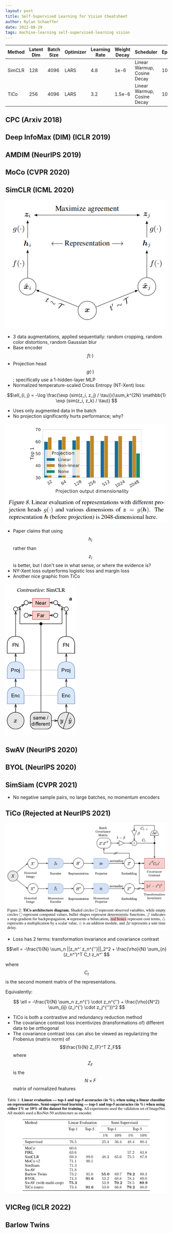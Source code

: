 ```yaml
---
layout: post
title: Self-Supervised Learning for Vision Cheatsheet
author: Rylan Schaeffer
date: 2022-08-29
tags: machine-learning self-supervised-learning vision
---
```


| Method | Latent Dim | Batch Size    | Optimizer | Learning Rate | Weight Decay | Scheduler                   | Epochs | 
|--------|------------|---------------|-----------|---------------|--------------|-----------------------------|--------|
| SimCLR | 128        | 4096        | LARS      | 4.8           | 1e-6         | Linear Warmup, Cosine Decay | 100    |
| TiCo   | 256        | 4096        | LARS      | 3.2           | 1.5e-6       | Linear Warmup, Cosine Decay | 1000   |


## CPC (Arxiv 2018)

## Deep InfoMax (DIM) (ICLR 2019)



## AMDIM (NeurIPS 2019)

## MoCo (CVPR 2020)

## SimCLR (ICML 2020)

![](2022-08-29-SSL-Vision/simclr.png)

- 3 data augmentations, applied sequentially: random cropping, random color distortions, random Gaussian blur
- Base encoder $$f(\cdot)$$
- Projection head $$g(\cdot)$$; specifically use a 1-hidden-layer MLP
- Normalized temperature-scaled Cross Entropy (NT-Xent) loss:

$$\ell_{i, j} = -\log \frac{\exp (sim(z_i, z_j) / \tau)}{\sum_k^{2N} \mathbb{1} \exp (sim(z_i, z_k) / \tau)} $$

- Uses only augmented data in the batch
- No projection significantly hurts performance; why?

![](2022-08-29-SSL-Vision/simclr_no_projection.png)

- Paper claims that using $$h_i$$ rather than $$z_i$$ is better, but I don't see in what sense, or where the evidence is?
- NY-Xent loss outperforms logistic loss and margin loss
- Another nice graphic from TiCo
 
![](2022-08-29-SSL-Vision/simclr_in_tico.png)

## SwAV (NeurIPS 2020)

## BYOL (NeurIPS 2020)

## SimSiam (CVPR 2021)

- No negative sample pairs, no large batches, no momentum encoders

## TiCo (Rejected at NeurIPS 2021)

![](2022-08-29-SSL-Vision/tico.png)

- Loss has 2 terms: transformation invariance and covariance contrast

$$\ell = -\frac{1}{N} \sum_n ||z_n^' z_n^{''}||_2^2 + \frac{\rho}{N} \sum_{n} (z_n^')^T C_t z_n^' $$

where $$C_t$$ is the second moment matrix of the representations.

Equivalently:

$$ \ell = -\frac{1}{N} \sum_n z_n^{'} \cdot z_n^{''} + \frac{\rho}{N^2} \sum_{ij} (z_i^{'} \cdot z_j^{''})^2 $$

- TiCo is both a contrastive and redundancy reduction method
- The covariance contrast loss incentivizes (transformations of) different data to be orthogonal
- The covariance contrast loss can also be viewed as regularizing the Frobenius (matrix norm) of $$\frac{1}{N} Z_{F}^T Z_F$$
  where $$Z_F$$ is the $$N \times F$$ matrix of normalized features 

![](2022-08-29-SSL-Vision/tico_results.png)

## VICReg (ICLR 2022)

## Barlow Twins